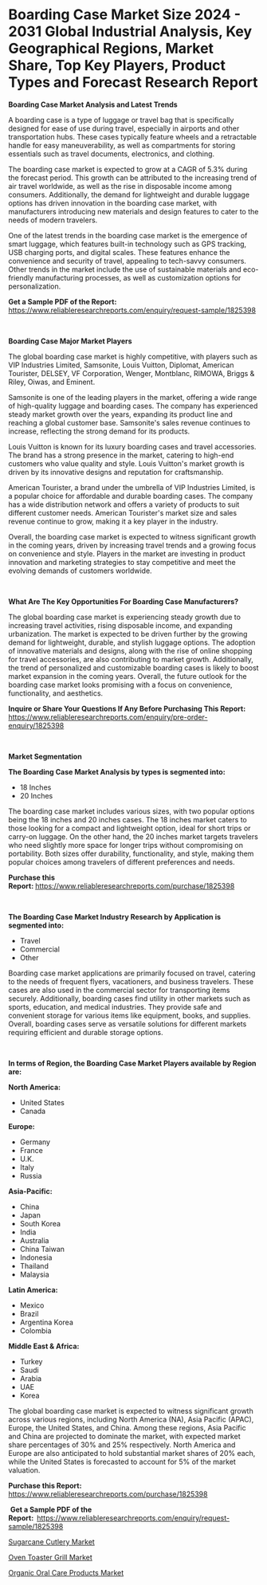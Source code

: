 <p><h1>Boarding Case Market Size 2024 - 2031 Global Industrial Analysis, Key Geographical Regions, Market Share, Top Key Players, Product Types and Forecast Research Report</h1></p><p><strong>Boarding Case Market Analysis and Latest Trends</strong></p>
<p><p>A boarding case is a type of luggage or travel bag that is specifically designed for ease of use during travel, especially in airports and other transportation hubs. These cases typically feature wheels and a retractable handle for easy maneuverability, as well as compartments for storing essentials such as travel documents, electronics, and clothing. </p><p>The boarding case market is expected to grow at a CAGR of 5.3% during the forecast period. This growth can be attributed to the increasing trend of air travel worldwide, as well as the rise in disposable income among consumers. Additionally, the demand for lightweight and durable luggage options has driven innovation in the boarding case market, with manufacturers introducing new materials and design features to cater to the needs of modern travelers.</p><p>One of the latest trends in the boarding case market is the emergence of smart luggage, which features built-in technology such as GPS tracking, USB charging ports, and digital scales. These features enhance the convenience and security of travel, appealing to tech-savvy consumers. Other trends in the market include the use of sustainable materials and eco-friendly manufacturing processes, as well as customization options for personalization.</p></p>
<p><strong>Get a Sample PDF of the Report:&nbsp;</strong> <a href="https://www.reliableresearchreports.com/enquiry/request-sample/1825398">https://www.reliableresearchreports.com/enquiry/request-sample/1825398</a></p>
<p>&nbsp;</p>
<p><strong>Boarding Case Major Market Players</strong></p>
<p><p>The global boarding case market is highly competitive, with players such as VIP Industries Limited, Samsonite, Louis Vuitton, Diplomat, American Tourister, DELSEY, VF Corporation, Wenger, Montblanc, RIMOWA, Briggs & Riley, Oiwas, and Eminent. </p><p>Samsonite is one of the leading players in the market, offering a wide range of high-quality luggage and boarding cases. The company has experienced steady market growth over the years, expanding its product line and reaching a global customer base. Samsonite's sales revenue continues to increase, reflecting the strong demand for its products.</p><p>Louis Vuitton is known for its luxury boarding cases and travel accessories. The brand has a strong presence in the market, catering to high-end customers who value quality and style. Louis Vuitton's market growth is driven by its innovative designs and reputation for craftsmanship.</p><p>American Tourister, a brand under the umbrella of VIP Industries Limited, is a popular choice for affordable and durable boarding cases. The company has a wide distribution network and offers a variety of products to suit different customer needs. American Tourister's market size and sales revenue continue to grow, making it a key player in the industry.</p><p>Overall, the boarding case market is expected to witness significant growth in the coming years, driven by increasing travel trends and a growing focus on convenience and style. Players in the market are investing in product innovation and marketing strategies to stay competitive and meet the evolving demands of customers worldwide.</p></p>
<p>&nbsp;</p>
<p><strong>What Are The Key Opportunities For Boarding Case Manufacturers?</strong></p>
<p><p>The global boarding case market is experiencing steady growth due to increasing travel activities, rising disposable income, and expanding urbanization. The market is expected to be driven further by the growing demand for lightweight, durable, and stylish luggage options. The adoption of innovative materials and designs, along with the rise of online shopping for travel accessories, are also contributing to market growth. Additionally, the trend of personalized and customizable boarding cases is likely to boost market expansion in the coming years. Overall, the future outlook for the boarding case market looks promising with a focus on convenience, functionality, and aesthetics.</p></p>
<p><strong>Inquire or Share Your Questions If Any Before Purchasing This Report:</strong> <a href="https://www.reliableresearchreports.com/enquiry/pre-order-enquiry/1825398">https://www.reliableresearchreports.com/enquiry/pre-order-enquiry/1825398</a></p>
<p>&nbsp;</p>
<p><strong>Market Segmentation</strong></p>
<p><strong>The Boarding Case Market Analysis by types is segmented into:</strong></p>
<p><ul><li>18 Inches</li><li>20 Inches</li></ul></p>
<p><p>The boarding case market includes various sizes, with two popular options being the 18 inches and 20 inches cases. The 18 inches market caters to those looking for a compact and lightweight option, ideal for short trips or carry-on luggage. On the other hand, the 20 inches market targets travelers who need slightly more space for longer trips without compromising on portability. Both sizes offer durability, functionality, and style, making them popular choices among travelers of different preferences and needs.</p></p>
<p><strong>Purchase this Report:&nbsp;</strong><a href="https://www.reliableresearchreports.com/purchase/1825398">https://www.reliableresearchreports.com/purchase/1825398</a></p>
<p>&nbsp;</p>
<p><strong>The Boarding Case Market Industry Research by Application is segmented into:</strong></p>
<p><ul><li>Travel</li><li>Commercial</li><li>Other</li></ul></p>
<p><p>Boarding case market applications are primarily focused on travel, catering to the needs of frequent flyers, vacationers, and business travelers. These cases are also used in the commercial sector for transporting items securely. Additionally, boarding cases find utility in other markets such as sports, education, and medical industries. They provide safe and convenient storage for various items like equipment, books, and supplies. Overall, boarding cases serve as versatile solutions for different markets requiring efficient and durable storage options.</p></p>
<p>&nbsp;</p>
<p><strong>In terms of Region, the Boarding Case Market Players available by Region are:</strong></p>
<p>
    <p> <strong> North America: </strong>
        <ul>
            <li>United States</li>
            <li>Canada</li>
        </ul>
        </p> 
    <p> <strong> Europe: </strong>
        <ul>
            <li>Germany</li>
            <li>France</li>
            <li>U.K.</li>
            <li>Italy</li>
            <li>Russia</li>
        </ul>
        </p> 
    <p> <strong> Asia-Pacific: </strong>
        <ul>
            <li>China</li>
            <li>Japan</li>
            <li>South Korea</li>
            <li>India</li>
            <li>Australia</li>
            <li>China Taiwan</li>
            <li>Indonesia</li>
            <li>Thailand</li>
            <li>Malaysia</li>
        </ul>
        </p> 
    <p> <strong> Latin America: </strong>
        <ul>
            <li>Mexico</li>
            <li>Brazil</li>
            <li>Argentina Korea</li>
            <li>Colombia</li>
        </ul>
        </p> 
    <p> <strong> Middle East & Africa: </strong>
        <ul>
            <li>Turkey</li>
            <li>Saudi</li>
            <li>Arabia</li>
            <li>UAE</li>
            <li>Korea</li>
        </ul>
    </p>
    </p>
<p><p>The global boarding case market is expected to witness significant growth across various regions, including North America (NA), Asia Pacific (APAC), Europe, the United States, and China. Among these regions, Asia Pacific and China are projected to dominate the market, with expected market share percentages of 30% and 25% respectively. North America and Europe are also anticipated to hold substantial market shares of 20% each, while the United States is forecasted to account for 5% of the market valuation.</p></p>
<p><strong>Purchase this Report: </strong><a href="https://www.reliableresearchreports.com/purchase/1825398">https://www.reliableresearchreports.com/purchase/1825398</a></p>
<p>&nbsp;<strong>Get a Sample PDF of the Report:&nbsp;&nbsp;</strong><a href="https://www.reliableresearchreports.com/enquiry/request-sample/1825398">https://www.reliableresearchreports.com/enquiry/request-sample/1825398</a></p>
<p><strong></strong></p>
<p><p><a href="https://github.com/beatblasta/Market-Research-Report-List-2/blob/main/sugarcane-cutlery-market.md">Sugarcane Cutlery Market</a></p><p><a href="https://github.com/shotows/Market-Research-Report-List-1/blob/main/oven-toaster-grill-market.md">Oven Toaster Grill Market</a></p><p><a href="https://github.com/Sinjinluong3e0awx2m195k76/Market-Research-Report-List-1/blob/main/organic-oral-care-products-market.md">Organic Oral Care Products Market</a></p></p>